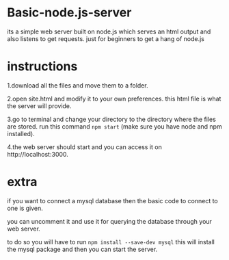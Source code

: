 # Basic-node.js-server
its a simple web server built on node.js which serves an html output and also listens to get requests.
just for beginners to get a hang of node.js

# instructions
  1.download all the files and move them to a folder.
  
  2.open site.html and modify it to your own preferences. this html file is what the server will provide.
  
  3.go to terminal and change your directory to the directory where the files are stored. run this command
     ``` npm start ``` (make sure you have node and npm installed).
    
  4.the web server should start and you can access it on http://localhost:3000.  
       
# extra 
  if you want to connect a mysql database then the basic code to connect to one is given.
  
  you can uncomment it and use it for querying the database through your web server.
  
  to do so you will have to run ``` npm install --save-dev mysql ``` this will install the mysql package and then you can
  start the server.
